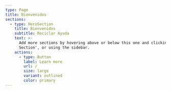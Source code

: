 ```yaml
---
type: Page
title: Bienvenidos
sections:
  - type: HeroSection
    title: Bienvenidos
    subtitle: Reciclar Ayuda
    text: >-
      Add more sections by hovering above or below this one and clicking '+ Add
      Section', or using the sidebar.
    actions:
      - type: Button
        label: Learn more
        url: /
        size: large
        variant: outlined
        color: primary
---
```

